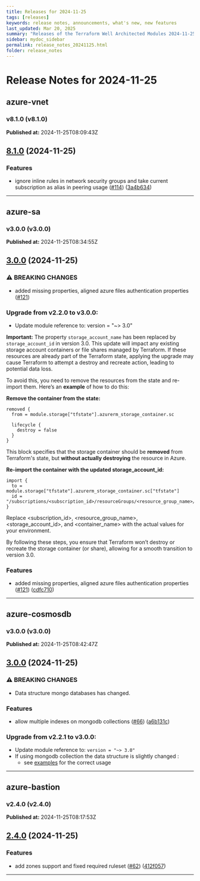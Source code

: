 ```yaml
---
title: Releases for 2024-11-25
tags: [releases]
keywords: release notes, announcements, what's new, new features
last_updated: Mar 20, 2025
summary: "Releases of the Terraform Well Architected Modules 2024-11-25"
sidebar: mydoc_sidebar
permalink: release_notes_20241125.html
folder: release_notes
---
```


# Release Notes for 2024-11-25

## azure-vnet
### v8.1.0 (v8.1.0)
**Published at:** 2024-11-25T08:09:43Z

## [8.1.0](https://github.com/CloudNationHQ/terraform-azure-vnet/compare/v8.0.3...v8.1.0) (2024-11-25)


### Features

* ignore inline rules in network security groups and take current subscription as alias in peering usage ([#114](https://github.com/CloudNationHQ/terraform-azure-vnet/issues/114)) ([3a4b634](https://github.com/CloudNationHQ/terraform-azure-vnet/commit/3a4b6345190a0a15cfe5ea87c102cb16d4bfedd6))

---

## azure-sa
### v3.0.0 (v3.0.0)
**Published at:** 2024-11-25T08:34:55Z

## [3.0.0](https://github.com/CloudNationHQ/terraform-azure-sa/compare/v2.2.1...v3.0.0) (2024-11-25)

### ⚠ BREAKING CHANGES

* added missing properties, aligned azure files authentication properties ([#121](https://github.com/CloudNationHQ/terraform-azure-sa/issues/121))

### Upgrade from v2.2.0 to v3.0.0:
* Update module reference to: version = "~> 3.0"

 **Important:** The property `storage_account_name` has been replaced by `storage_account_id` in version 3.0. This update will impact any existing storage account containers or file shares managed by Terraform. If these resources are already part of the Terraform state, applying the upgrade may cause Terraform to attempt a destroy and recreate action, leading to potential data loss.

To avoid this, you need to remove the resources from the state and re-import them. Here’s an **example** of how to do this:

**Remove the container from the state:**
```
removed {
  from = module.storage["tfstate"].azurerm_storage_container.sc

  lifecycle {
    destroy = false
  }
}
```

This block specifies that the storage container should be **removed** from Terraform's state, but **without actually destroying** the resource in Azure.

**Re-import the container with the updated storage_account_id:**
```
import {
  to = module.storage["tfstate"].azurerm_storage_container.sc["tfstate"]
  id = "/subscriptions/<subscription_id>/resourceGroups/<resource_group_name>/providers/Microsoft.Storage/storageAccounts/<storage_account_id>/blobServices/default/containers/<container_name>"
}
```

Replace <subscription_id>, <resource_group_name>, <storage_account_id>, and <container_name> with the actual values for your environment.

By following these steps, you ensure that Terraform won’t destroy or recreate the storage container (or share), allowing for a smooth transition to version 3.0.

### Features

* added missing properties, aligned azure files authentication properties ([#121](https://github.com/CloudNationHQ/terraform-azure-sa/issues/121)) ([cdfc710](https://github.com/CloudNationHQ/terraform-azure-sa/commit/cdfc71015459cb23773cd72c137c1c2e8be8f2be))

---

## azure-cosmosdb
### v3.0.0 (v3.0.0)
**Published at:** 2024-11-25T08:42:47Z

## [3.0.0](https://github.com/CloudNationHQ/terraform-azure-cosmosdb/compare/v2.2.1...v3.0.0) (2024-11-25)


### ⚠ BREAKING CHANGES

* Data structure mongo databases has changed.

### Features

* allow multiple indexes on mongodb collections ([#66](https://github.com/CloudNationHQ/terraform-azure-cosmosdb/issues/66)) ([a6b131c](https://github.com/CloudNationHQ/terraform-azure-cosmosdb/commit/a6b131c2138ae75a29820203f625d7edb8344a2e))

### Upgrade from v2.2.1 to v3.0.0:

- Update module reference to: `version = "~> 3.0"`
- If using mongodb collection the data structure is slightly changed :
  - see [examples](https://github.com/CloudNationHQ/terraform-azure-cosmosdb/blob/main/examples/mongodb/main.tf) for the correct usage

---

## azure-bastion
### v2.4.0 (v2.4.0)
**Published at:** 2024-11-25T08:17:53Z

## [2.4.0](https://github.com/CloudNationHQ/terraform-azure-bastion/compare/v2.3.0...v2.4.0) (2024-11-25)


### Features

* add zones support and fixed required ruleset ([#62](https://github.com/CloudNationHQ/terraform-azure-bastion/issues/62)) ([412f057](https://github.com/CloudNationHQ/terraform-azure-bastion/commit/412f0579e25fb22f926a4a516a56c7ececb0e267))

---


